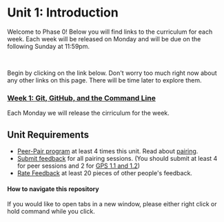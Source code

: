 # Unit 1: Introduction

Welcome to Phase 0! Below you will find links to the curriculum for each week. Each week will be released on Monday and will be due on the following Sunday at 11:59pm.

</br>  

Begin by clicking on the link below. Don't worry too much right now about any other links on this page. There will be time later to explore them. 
### [Week 1: Git, GitHub, and the Command Line](week-1/README.md)
<!-- ### [Week 2: HTML and CSS](week-2/README.md) -->

Each Monday we will release the cirriculum for the week.  
<!-- 
### [Week 3: Introduction to Ruby](week-3/README.md) -->

## Unit Requirements
- [Peer-Pair program](https://github.com/enspiral-dev-academy/phase-0-handbook/blob/master/peer-pairing-sessions.md) at least 4 times this unit. Read about [pairing](https://github.com/enspiral-dev-academy/phase-0-handbook/blob/master/pairing-in-phase-0.md).
- [Submit feedback](https://socrates.devbootcamp.com/feedback/new) for all pairing sessions. (You should submit at least 4 for peer sessions and 2 for [GPS 1.1 and 1.2](https://github.com/enspiral-dev-academy/phase-0-handbook/blob/master/guided-pairing-sessions.md))
- [Rate Feedback](https://socrates.devbootcamp.com/feedback) at least 20 pieces of other people's feedback.

#### How to navigate this repository
If you would like to open tabs in a new window, please either right click or hold command while you click.
